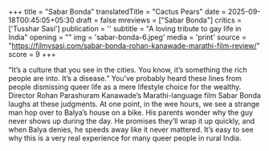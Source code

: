 +++
title = "Sabar Bonda"
translatedTitle = "Cactus Pears"
date = 2025-09-18T00:45:05+05:30
draft = false
mreviews = ["Sabar Bonda"]
critics = ['Tusshar Sasi']
publication = ''
subtitle = "A loving tribute to gay life in India"
opening = ""
img = 'sabar-bonda-6.jpeg'
media = 'print'
source = "https://filmysasi.com/sabar-bonda-rohan-kanawade-marathi-film-review/"
score = 9
+++

“It’s a culture that you see in the cities. You know, it’s something the rich people are into. It’s a disease.” You’ve probably heard these lines from people dismissing queer life as a mere lifestyle choice for the wealthy. Director Rohan Parashuram Kanawade’s Marathi-language film Sabar Bonda laughs at these judgments. At one point, in the wee hours, we see a strange man hop over to Balya’s house on a bike. His parents wonder why the guy never shows up during the day. He promises they’ll wrap it up quickly, and when Balya denies, he speeds away like it never mattered. It’s easy to see why this is a very real experience for many queer people in rural India.
